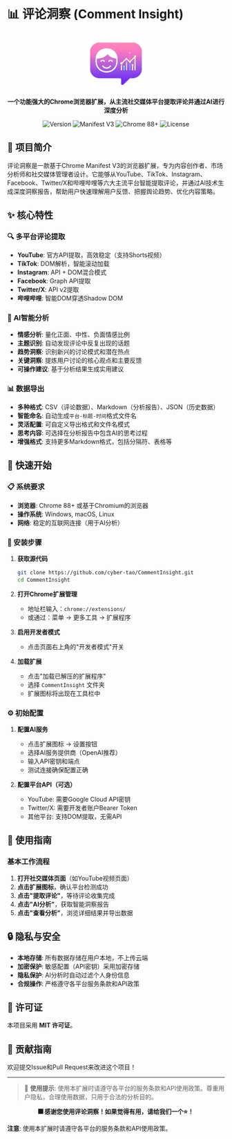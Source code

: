 # 📊 评论洞察 (Comment Insight)

<p align="center">
  <img src="icons/icon128.png" alt="Comment Insight Logo" width="128" height="128">
</p>

<p align="center">
  <strong>一个功能强大的Chrome浏览器扩展，从主流社交媒体平台提取评论并通过AI进行深度分析</strong>
</p>

<p align="center">
  <img src="https://img.shields.io/badge/version-1.0.0-blue.svg" alt="Version">
  <img src="https://img.shields.io/badge/manifest-v3-green.svg" alt="Manifest V3">
  <img src="https://img.shields.io/badge/chrome-88%2B-orange.svg" alt="Chrome 88+">
  <img src="https://img.shields.io/badge/license-MIT-brightgreen.svg" alt="License">
</p>

## 📝 项目简介

评论洞察是一款基于Chrome Manifest V3的浏览器扩展，专为内容创作者、市场分析师和社交媒体管理者设计。它能够从YouTube、TikTok、Instagram、Facebook、Twitter/X和哔哩哔哩等六大主流平台智能提取评论，并通过AI技术生成深度洞察报告，帮助用户快速理解用户反馈、把握舆论趋势、优化内容策略。

## ✨ 核心特性

### 🔍 **多平台评论提取**
- **YouTube**: 官方API提取，高效稳定（支持Shorts视频）
- **TikTok**: DOM解析，智能滚动加载
- **Instagram**: API + DOM混合模式
- **Facebook**: Graph API提取
- **Twitter/X**: API v2提取
- **哔哩哔哩**: 智能DOM穿透Shadow DOM

### 🤖 **AI智能分析**
- **情感分析**: 量化正面、中性、负面情感比例
- **主题识别**: 自动发现评论中反复出现的话题
- **趋势洞察**: 识别新兴的讨论模式和潜在热点
- **关键洞察**: 提炼用户讨论的核心观点和主要反馈
- **可操作建议**: 基于分析结果生成实用建议

### 📊 **数据导出**
- **多种格式**: CSV（评论数据）、Markdown（分析报告）、JSON（历史数据）
- **智能命名**: 自动生成`平台-标题-时间`格式文件名
- **灵活配置**: 可自定义导出格式和文件名模式
- **思考内容**: 可选择在分析报告中包含AI的思考过程
- **增强格式**: 支持更多Markdown格式，包括分隔符、表格等

## 🚀 快速开始

### 📋 系统要求
- **浏览器**: Chrome 88+ 或基于Chromium的浏览器
- **操作系统**: Windows, macOS, Linux
- **网络**: 稳定的互联网连接（用于AI分析）

### 🔧 安装步骤

1. **获取源代码**
   ```bash
   git clone https://github.com/cyber-tao/CommentInsight.git
   cd CommentInsight
   ```

2. **打开Chrome扩展管理**
   - 地址栏输入：`chrome://extensions/`
   - 或通过：菜单 → 更多工具 → 扩展程序

3. **启用开发者模式**
   - 点击页面右上角的"开发者模式"开关

4. **加载扩展**
   - 点击"加载已解压的扩展程序"
   - 选择 `CommentInsight` 文件夹
   - 扩展图标将出现在工具栏中

### ⚙️ 初始配置

1. **配置AI服务**
   - 点击扩展图标 → 设置按钮
   - 选择AI服务提供商（OpenAI推荐）
   - 输入API密钥和端点
   - 测试连接确保配置正确

2. **配置平台API（可选）**
   - YouTube: 需要Google Cloud API密钥
   - Twitter/X: 需要开发者账户Bearer Token
   - 其他平台: 支持DOM提取，无需API

## 🎯 使用指南

### 基本工作流程

1. **打开社交媒体页面**（如YouTube视频页面）
2. **点击扩展图标**，确认平台检测成功
3. **点击"提取评论"**，等待评论收集完成
4. **点击"AI分析"**，获取智能洞察报告
5. **点击"查看分析"**，浏览详细结果并导出数据

## 🔒 隐私与安全

- **本地存储**: 所有数据存储在用户本地，不上传云端
- **加密保护**: 敏感配置（API密钥）采用加密存储
- **隐私保护**: AI分析时自动过滤个人身份信息
- **合规操作**: 严格遵守各平台服务条款和API政策

## 📄 许可证

本项目采用 **MIT 许可证**。

## 🤝 贡献指南

欢迎提交Issue和Pull Request来改进这个项目！

---

> 💫 **使用提示**: 使用本扩展时请遵守各平台的服务条款和API使用政策。尊重用户隐私，合理使用数据，只用于合法的分析目的。

<p align="center">
  <strong>🎆 感谢您使用评论洞察！如果觉得有用，请给我们一个⭐️！</strong>
</p>

**注意**: 使用本扩展时请遵守各平台的服务条款和API使用政策。 